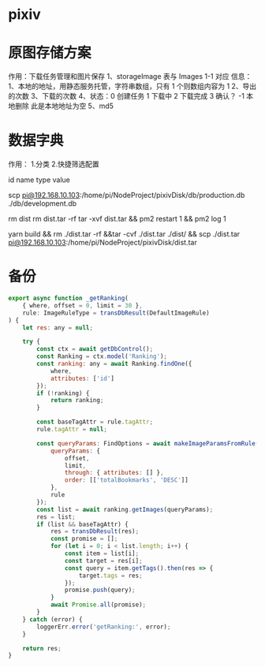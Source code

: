 # pixiv

# 原图存储方案

作用：下载任务管理和图片保存
1、storageImage 表与 Images 1-1 对应
信息：
1、本地的地址，用静态服务托管，字符串数组，只有 1 个则数组内容为 1
2、导出的次数
3、下载的次数
4、状态：0 创建任务 1 下载中 2 下载完成 3 确认？ -1 本地删除 此是本地地址为空
5、md5

# 数据字典

作用： 1.分类 2.快捷筛选配置

id
name
type
value

scp pi@192.168.10.103:/home/pi/NodeProject/pixivDisk/db/production.db ./db/development.db

rm dist rm dist.tar -rf
tar -xvf dist.tar && pm2 restart 1 && pm2 log 1

yarn build && rm ./dist.tar -rf &&tar -cvf ./dist.tar ./dist/ && scp ./dist.tar pi@192.168.10.103:/home/pi/NodeProject/pixivDisk/dist.tar


# 备份
```js
export async function _getRanking(
    { where, offset = 0, limit = 30 },
    rule: ImageRuleType = transDbResult(DefaultImageRule)
) {
    let res: any = null;

    try {
        const ctx = await getDbControl();
        const Ranking = ctx.model('Ranking');
        const ranking: any = await Ranking.findOne({
            where,
            attributes: ['id']
        });
        if (!ranking) {
            return ranking;
        }

        const baseTagAttr = rule.tagAttr;
        rule.tagAttr = null;

        const queryParams: FindOptions = await makeImageParamsFromRule({
            queryParams: {
                offset,
                limit,
                through: { attributes: [] },
                order: [['totalBookmarks', 'DESC']]
            },
            rule
        });
        const list = await ranking.getImages(queryParams);
        res = list;
        if (list && baseTagAttr) {
            res = transDbResult(res);
            const promise = [];
            for (let i = 0; i < list.length; i++) {
                const item = list[i];
                const target = res[i];
                const query = item.getTags().then(res => {
                    target.tags = res;
                });
                promise.push(query);
            }
            await Promise.all(promise);
        }
    } catch (error) {
        loggerErr.error('getRanking:', error);
    }

    return res;
}


```
